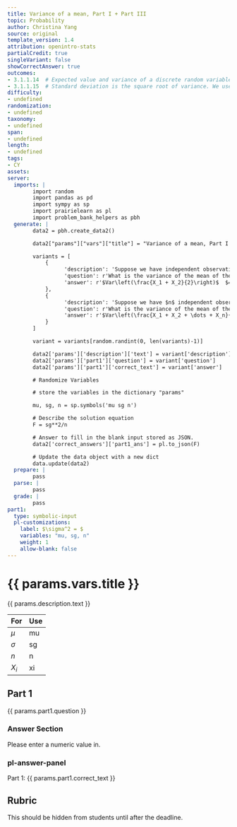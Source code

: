 ```yaml
---
title: Variance of a mean, Part I + Part III
topic: Probability
author: Christina Yang
source: original
template_version: 1.4
attribution: openintro-stats
partialCredit: true
singleVariant: false
showCorrectAnswer: true
outcomes:
- 3.1.1.14  # Expected value and variance of a discrete random variable, X, can be calculated.
- 3.1.1.15  # Standard deviation is the square root of variance. We use standard deviation also as a measure of the variability of the random variable. Standard deviation is often easier to interpret since it's in the same units of the random variable.
difficulty:
- undefined
randomization:
- undefined
taxonomy:
- undefined
span:
- undefined
length:
- undefined
tags:
- CY
assets:
server:
  imports: |
        import random
        import pandas as pd
        import sympy as sp
        import prairielearn as pl
        import problem_bank_helpers as pbh
  generate: |
        data2 = pbh.create_data2()

        data2["params"]["vars"]["title"] = "Variance of a mean, Part I + Part III"

        variants = [
            {
                  'description': 'Suppose we have independent observations $X_1$ and $X_2$ from a distribution with mean $\mu$ and standard deviation $\sigma$.',
                  'question': r'What is the variance of the mean of the two values: $\frac{X_1 + X_2}{2}$?',
                  'answer': r'$Var\left(\frac{X_1 + X_2}{2}\right)$  $= Var\left(\frac{X_1}{2} + \frac{X_2}{2}\right)$  $= \frac{Var(X_1)}{2^2} + \frac{Var(X_2)}{2^2}$  $= \frac{\sigma^2}{4} + \frac{\sigma^2}{4}$  $= \sigma^2 / 2$',
            },
            {
                  'description': 'Suppose we have $n$ independent observations $X_1$, $X_2$, ..., $X_n$ from a distribution with mean $\mu$ and standard deviation $\sigma$.',
                  'question': r'What is the variance of the mean of these $n$ values: $\frac{X_1 + X_2 + \dots + X_n}{n}$?',
                  'answer': r'$Var\left(\frac{X_1 + X_2 + \dots + X_n}{n}\right)$  $= Var\left(\frac{X_1}{n} + \frac{X_2}{n} + \dots + \frac{X_n}{n}\right)$  $= \frac{Var(X_1)}{n^2} + \frac{Var(X_2)}{n^2} + \dots + \frac{Var(X_n)}{n^2}$  $= \frac{\sigma^2}{n^2} + \frac{\sigma^2}{n^2} + \dots + \frac{\sigma^2}{n^2}$ (there are $n$ of these terms)  $= n \frac{\sigma^2}{n^2}$  $= \sigma^2 / n$'
            }
        ]

        variant = variants[random.randint(0, len(variants)-1)]

        data2['params']['description']['text'] = variant['description']
        data2['params']['part1']['question'] = variant['question']
        data2['params']['part1']['correct_text'] = variant['answer']

        # Randomize Variables

        # store the variables in the dictionary "params"

        mu, sg, n = sp.symbols('mu sg n')

        # Describe the solution equation
        F = sg**2/n

        # Answer to fill in the blank input stored as JSON.
        data2['correct_answers']['part1_ans'] = pl.to_json(F)

        # Update the data object with a new dict
        data.update(data2)
  prepare: |
        pass
  parse: |
        pass
  grade: |
        pass
part1:
  type: symbolic-input
  pl-customizations:
    label: $\sigma^2 = $
    variables: "mu, sg, n"
    weight: 1
    allow-blank: false
---
```

# {{ params.vars.title }}

{{ params.description.text }}


| For  | Use   |
|----------|-------|
| $\mu$  | mu  |
| $\sigma$  | sg  |
| $n$  | n  |
| $X_i$  | xi  |

## Part 1

{{ params.part1.question }}

### Answer Section

Please enter a numeric value in.


### pl-answer-panel

Part 1: {{ params.part1.correct_text }}


## Rubric

This should be hidden from students until after the deadline.
